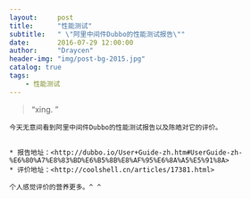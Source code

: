 ```yaml
---
layout:     post
title:      "性能测试"
subtitle:   " \"阿里中间件Dubbo的性能测试报告\""
date:       2016-07-29 12:00:00
author:     "Draycen"
header-img: "img/post-bg-2015.jpg"
catalog: true
tags:
    - 性能测试
---
```


> “xing. ”

	今天无意间看到阿里中间件Dubbo的性能测试报告以及陈皓对它的评价。
	
	
	* 报告地址：<http://dubbo.io/User+Guide-zh.htm#UserGuide-zh-%E6%80%A7%E8%83%BD%E6%B5%8B%E8%AF%95%E6%8A%A5%E5%91%8A>
	* 评价地址：<http://coolshell.cn/articles/17381.html>
	
	个人感觉评价的营养更多。^ ^



